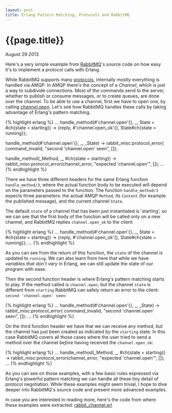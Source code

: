 ```yaml
---
layout: post
title: Erlang Pattern Matching, Protocols and RabbitMQ
---
```


# {{page.title}} #

<span class="meta">August 29 2013</span>

Here's a very simple example from [RabbitMQ](https://www.rabbitmq.com)'s source code on how easy it's to implement a protocol calls with Erlang.

While RabbitMQ supports many [protocols](http://www.rabbitmq.com/protocols.html), internally mostly everything is handled via AMQP. In AMQP there's the concept of a _Channel_, which is just a way to subdivide connections. Most of the commands send to the server, whether to publish or consume messages, or to create queues, are done over the channel. To be able to use a channel, first we have to open one, by calling _[channel.open](https://www.rabbitmq.com/amqp-0-9-1-quickref.html#channel.open)_. Let's see how RabbitMQ handles these calls by taking advantage of Erlang's pattern matching.

{% highlight erlang %}
...
handle_method(#'channel.open'{}, _, State = #ch{state = starting}) ->
    {reply, #'channel.open_ok'{}, State#ch{state = running}};

handle_method(#'channel.open'{}, _, _State) ->
    rabbit_misc:protocol_error(
      command_invalid, "second 'channel.open' seen", []);

handle_method(_Method, _, #ch{state = starting}) ->
    rabbit_misc:protocol_error(channel_error, "expected 'channel.open'", []);
...
{% endhighlight %}


There we have three different headers for the same Erlang function `handle_method/3`, where the actual function body to be executed will depend on the parameters passed to the function. The function `handle_method/3` expects three parameters: the actual AMQP `Method`, its `Content` (for example the published message), and the current channel `State`.

The default `state` of a channel that has been just instantiated is 'starting', so we can see that the first body of the function will be called only on a new channel, and RabbitMQ replies `channel.open_ok` to the client:

{% highlight erlang %}
...
handle_method(#'channel.open'{}, _, State = #ch{state = starting}) ->
    {reply, #'channel.open_ok'{}, State#ch{state = running}};
...
{% endhighlight %}

As you can see from the return of this function, the `state` of the channel is updated to `running`. We can also learn from here that while we have _variables that don't vary_ in Erlang, we can still update the state of our program with ease.

Then the second function header is where Erlang's pattern matching starts to play. If the method called is `channel.open`, but the channel `state` is different from `starting` RabbitMQ can safely return an error to the client: `second 'channel.open' seen`:

{% highlight erlang %}
...
handle_method(#'channel.open'{}, _, _State) ->
    rabbit_misc:protocol_error(
      command_invalid, "second 'channel.open' seen", []);
...
{% endhighlight %}

On the third function header we have that we can receive any method, but the channel has just been created as indicated by the `starting` state. In this case RabbitMQ covers all those cases where the user tried to send a method over the channel _before_ having received the `channel.open_ok`:

{% highlight erlang %}
...
handle_method(_Method, _, #ch{state = starting}) ->
    rabbit_misc:protocol_error(channel_error, "expected 'channel.open'", []);
...
{% endhighlight %}

As you can see on those examples, with a few basic rules expressed via Erlang's powerful pattern matching we can handle all these tiny detail of protocol negotiation. While these examples might seem trivial, I hope to dive deeper into RabbitMQ's source code and present more advanced examples.

In case you are interested in reading more, here's the code from where these examples were extracted: [rabbit_channel.erl](http://hg.rabbitmq.com/rabbitmq-server/file/fe3f446ab083/src/rabbit_channel.erl#l593)